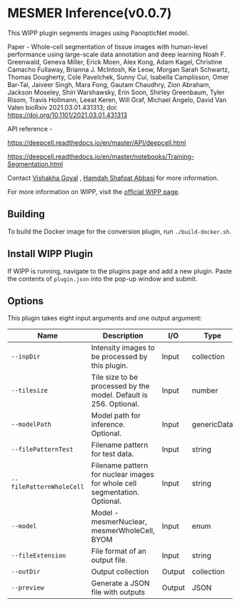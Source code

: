 # MESMER Inference(v0.0.7)

This WIPP plugin segments images using PanopticNet model.

Paper -
Whole-cell segmentation of tissue images with human-level performance using large-scale data annotation and deep learning
Noah F. Greenwald, Geneva Miller, Erick Moen, Alex Kong, Adam Kagel, Christine Camacho Fullaway, Brianna J. McIntosh, Ke Leow, Morgan Sarah Schwartz, Thomas Dougherty, Cole Pavelchek, Sunny Cui, Isabella Camplisson, Omer Bar-Tal, Jaiveer Singh, Mara Fong, Gautam Chaudhry, Zion Abraham, Jackson Moseley, Shiri Warshawsky, Erin Soon, Shirley Greenbaum, Tyler Risom, Travis Hollmann, Leeat Keren, Will Graf, Michael Angelo, David Van Valen
bioRxiv 2021.03.01.431313; doi: https://doi.org/10.1101/2021.03.01.431313

API reference -

https://deepcell.readthedocs.io/en/master/API/deepcell.html

https://deepcell.readthedocs.io/en/master/notebooks/Training-Segmentation.html

Contact [Vishakha Goyal](mailto:vishakha.goyal@nih.gov) , [Hamdah Shafqat Abbasi](mailto:hamdahshafqat.abbasi@nih.gov) for more information.

For more information on WIPP, visit the [official WIPP page](https://isg.nist.gov/deepzoomweb/software/wipp).

## Building

To build the Docker image for the conversion plugin, run
`./build-docker.sh`.

## Install WIPP Plugin

If WIPP is running, navigate to the plugins page and add a new plugin. Paste the contents of `plugin.json` into the pop-up window and submit.

## Options

This plugin takes eight input arguments and one output argument:

| Name          | Description             | I/O    | Type   |
|---------------|-------------------------|--------|--------|
| `--inpDir` | Intensity images to be processed by this plugin. | Input | collection |
| `--tilesize` | Tile size to be processed by the model. Default is 256. Optional. | Input | number |
| `--modelPath` | Model path for inference. Optional. | Input | genericData |
| `--filePatternTest` | Filename pattern for test data. | Input | string |
| `--filePatternWholeCell` | Filename pattern for nuclear images for whole cell segmentation. Optional.| Input | string |
| `--model` | Model - mesmerNuclear, mesmerWholeCell, BYOM | Input | enum |
| `--fileExtension` | File format of an output file. | Input | string |
| `--outDir` | Output collection | Output | collection |
| `--preview`           | Generate a JSON file with outputs                            | Output | JSON        |
